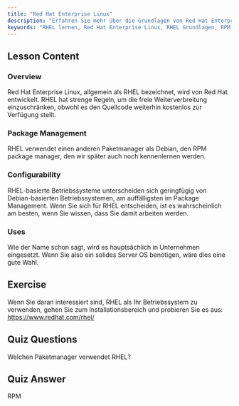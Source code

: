 ```yaml
---
title: "Red Hat Enterprise Linux"
description: "Erfahren Sie mehr über die Grundlagen von Red Hat Enterprise Linux (RHEL), seinen RPM package manager und seine Unternehmensanwendungen. Verstehen Sie die Kernunterschiede und Vorteile von RHEL."
keywords: "RHEL lernen, Red Hat Enterprise Linux, RHEL Grundlagen, RPM package manager, Linux Server OS, RHEL für Anfänger, RHEL Leitfaden"
---
```


## Lesson Content

### Overview

Red Hat Enterprise Linux, allgemein als RHEL bezeichnet, wird von Red Hat entwickelt. RHEL hat strenge Regeln, um die freie Weiterverbreitung einzuschränken, obwohl es den Quellcode weiterhin kostenlos zur Verfügung stellt.

### Package Management

RHEL verwendet einen anderen Paketmanager als Debian, den RPM package manager, den wir später auch noch kennenlernen werden.

### Configurability

RHEL-basierte Betriebssysteme unterscheiden sich geringfügig von Debian-basierten Betriebssystemen, am auffälligsten im Package Management. Wenn Sie sich für RHEL entscheiden, ist es wahrscheinlich am besten, wenn Sie wissen, dass Sie damit arbeiten werden.

### Uses

Wie der Name schon sagt, wird es hauptsächlich in Unternehmen eingesetzt. Wenn Sie also ein solides Server OS benötigen, wäre dies eine gute Wahl.

## Exercise

Wenn Sie daran interessiert sind, RHEL als Ihr Betriebssystem zu verwenden, gehen Sie zum Installationsbereich und probieren Sie es aus: <https://www.redhat.com/rhel/>

## Quiz Questions

Welchen Paketmanager verwendet RHEL?

## Quiz Answer

RPM
